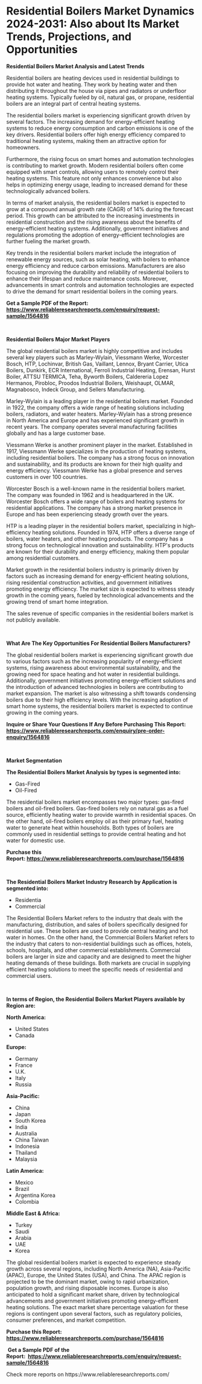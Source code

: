 <p><h1>Residential Boilers Market Dynamics 2024-2031: Also about Its Market Trends, Projections, and Opportunities</h1></p><p><strong>Residential Boilers Market Analysis and Latest Trends</strong></p>
<p><p>Residential boilers are heating devices used in residential buildings to provide hot water and heating. They work by heating water and then distributing it throughout the house via pipes and radiators or underfloor heating systems. Typically fueled by oil, natural gas, or propane, residential boilers are an integral part of central heating systems.</p><p>The residential boilers market is experiencing significant growth driven by several factors. The increasing demand for energy-efficient heating systems to reduce energy consumption and carbon emissions is one of the key drivers. Residential boilers offer high energy efficiency compared to traditional heating systems, making them an attractive option for homeowners.</p><p>Furthermore, the rising focus on smart homes and automation technologies is contributing to market growth. Modern residential boilers often come equipped with smart controls, allowing users to remotely control their heating systems. This feature not only enhances convenience but also helps in optimizing energy usage, leading to increased demand for these technologically advanced boilers.</p><p>In terms of market analysis, the residential boilers market is expected to grow at a compound annual growth rate (CAGR) of 14% during the forecast period. This growth can be attributed to the increasing investments in residential construction and the rising awareness about the benefits of energy-efficient heating systems. Additionally, government initiatives and regulations promoting the adoption of energy-efficient technologies are further fueling the market growth.</p><p>Key trends in the residential boilers market include the integration of renewable energy sources, such as solar heating, with boilers to enhance energy efficiency and reduce carbon emissions. Manufacturers are also focusing on improving the durability and reliability of residential boilers to enhance their lifespan and reduce maintenance costs. Moreover, advancements in smart controls and automation technologies are expected to drive the demand for smart residential boilers in the coming years.</p></p>
<p><strong>Get a Sample PDF of the Report:&nbsp; <a href="https://www.reliableresearchreports.com/enquiry/request-sample/1564816">https://www.reliableresearchreports.com/enquiry/request-sample/1564816</a></strong></p>
<p>&nbsp;</p>
<p><strong>Residential Boilers Major Market Players</strong></p>
<p><p>The global residential boilers market is highly competitive and includes several key players such as Marley-Wylain, Viessmann Werke, Worcester Bosch, HTP, Lochinvar, British Gas, Vaillant, Lennox, Bryant Carrier, Utica Boilers, Dunkirk, ECR International, Ferroli Industrial Heating, Erensan, Hurst Boiler, ATTSU TERMICA, Teha, Byworth Boilers, Caldereria Lopez Hermanos, Pirobloc, Proodos Industrial Boilers, Weishaupt, OLMAR, Magnabosco, Indeck Group, and Sellers Manufacturing.</p><p>Marley-Wylain is a leading player in the residential boilers market. Founded in 1922, the company offers a wide range of heating solutions including boilers, radiators, and water heaters. Marley-Wylain has a strong presence in North America and Europe and has experienced significant growth in recent years. The company operates several manufacturing facilities globally and has a large customer base.</p><p>Viessmann Werke is another prominent player in the market. Established in 1917, Viessmann Werke specializes in the production of heating systems, including residential boilers. The company has a strong focus on innovation and sustainability, and its products are known for their high quality and energy efficiency. Viessmann Werke has a global presence and serves customers in over 100 countries.</p><p>Worcester Bosch is a well-known name in the residential boilers market. The company was founded in 1962 and is headquartered in the UK. Worcester Bosch offers a wide range of boilers and heating systems for residential applications. The company has a strong market presence in Europe and has been experiencing steady growth over the years.</p><p>HTP is a leading player in the residential boilers market, specializing in high-efficiency heating solutions. Founded in 1974, HTP offers a diverse range of boilers, water heaters, and other heating products. The company has a strong focus on technological innovation and sustainability. HTP's products are known for their durability and energy efficiency, making them popular among residential customers. </p><p>Market growth in the residential boilers industry is primarily driven by factors such as increasing demand for energy-efficient heating solutions, rising residential construction activities, and government initiatives promoting energy efficiency. The market size is expected to witness steady growth in the coming years, fueled by technological advancements and the growing trend of smart home integration.</p><p>The sales revenue of specific companies in the residential boilers market is not publicly available.</p></p>
<p>&nbsp;</p>
<p><strong>What Are The Key Opportunities For Residential Boilers Manufacturers?</strong></p>
<p><p>The global residential boilers market is experiencing significant growth due to various factors such as the increasing popularity of energy-efficient systems, rising awareness about environmental sustainability, and the growing need for space heating and hot water in residential buildings. Additionally, government initiatives promoting energy-efficient solutions and the introduction of advanced technologies in boilers are contributing to market expansion. The market is also witnessing a shift towards condensing boilers due to their high efficiency levels. With the increasing adoption of smart home systems, the residential boilers market is expected to continue growing in the coming years.</p></p>
<p><strong>Inquire or Share Your Questions If Any Before Purchasing This Report: <a href="https://www.reliableresearchreports.com/enquiry/pre-order-enquiry/1564816">https://www.reliableresearchreports.com/enquiry/pre-order-enquiry/1564816</a></strong></p>
<p>&nbsp;</p>
<p><strong>Market Segmentation</strong></p>
<p><strong>The Residential Boilers Market Analysis by types is segmented into:</strong></p>
<p><ul><li>Gas-Fired</li><li>Oil-Fired</li></ul></p>
<p><p>The residential boilers market encompasses two major types: gas-fired boilers and oil-fired boilers. Gas-fired boilers rely on natural gas as a fuel source, efficiently heating water to provide warmth in residential spaces. On the other hand, oil-fired boilers employ oil as their primary fuel, heating water to generate heat within households. Both types of boilers are commonly used in residential settings to provide central heating and hot water for domestic use.</p></p>
<p><strong>Purchase this Report:&nbsp;<a href="https://www.reliableresearchreports.com/purchase/1564816">https://www.reliableresearchreports.com/purchase/1564816</a></strong></p>
<p>&nbsp;</p>
<p><strong>The Residential Boilers Market Industry Research by Application is segmented into:</strong></p>
<p><ul><li>Residentia</li><li>Commercial</li></ul></p>
<p><p>The Residential Boilers Market refers to the industry that deals with the manufacturing, distribution, and sales of boilers specifically designed for residential use. These boilers are used to provide central heating and hot water in homes. On the other hand, the Commercial Boilers Market refers to the industry that caters to non-residential buildings such as offices, hotels, schools, hospitals, and other commercial establishments. Commercial boilers are larger in size and capacity and are designed to meet the higher heating demands of these buildings. Both markets are crucial in supplying efficient heating solutions to meet the specific needs of residential and commercial users.</p></p>
<p>&nbsp;</p>
<p><strong>In terms of Region, the Residential Boilers Market Players available by Region are:</strong></p>
<p>
    <p> <strong> North America: </strong>
        <ul>
            <li>United States</li>
            <li>Canada</li>
        </ul>
        </p> 
    <p> <strong> Europe: </strong>
        <ul>
            <li>Germany</li>
            <li>France</li>
            <li>U.K.</li>
            <li>Italy</li>
            <li>Russia</li>
        </ul>
        </p> 
    <p> <strong> Asia-Pacific: </strong>
        <ul>
            <li>China</li>
            <li>Japan</li>
            <li>South Korea</li>
            <li>India</li>
            <li>Australia</li>
            <li>China Taiwan</li>
            <li>Indonesia</li>
            <li>Thailand</li>
            <li>Malaysia</li>
        </ul>
        </p> 
    <p> <strong> Latin America: </strong>
        <ul>
            <li>Mexico</li>
            <li>Brazil</li>
            <li>Argentina Korea</li>
            <li>Colombia</li>
        </ul>
        </p> 
    <p> <strong> Middle East & Africa: </strong>
        <ul>
            <li>Turkey</li>
            <li>Saudi</li>
            <li>Arabia</li>
            <li>UAE</li>
            <li>Korea</li>
        </ul>
    </p>
    </p>
<p><p>The global residential boilers market is expected to experience steady growth across several regions, including North America (NA), Asia-Pacific (APAC), Europe, the United States (USA), and China. The APAC region is projected to be the dominant market, owing to rapid urbanization, population growth, and rising disposable incomes. Europe is also anticipated to hold a significant market share, driven by technological advancements and government initiatives promoting energy-efficient heating solutions. The exact market share percentage valuation for these regions is contingent upon several factors, such as regulatory policies, consumer preferences, and market competition.</p></p>
<p><strong>Purchase this Report: <a href="https://www.reliableresearchreports.com/purchase/1564816">https://www.reliableresearchreports.com/purchase/1564816</a></strong></p>
<p>&nbsp;<strong>Get a Sample PDF of the Report:&nbsp;&nbsp;<a href="https://www.reliableresearchreports.com/enquiry/request-sample/1564816">https://www.reliableresearchreports.com/enquiry/request-sample/1564816</a></strong></p>
<p><strong></strong></p>
<p>Check more reports on https://www.reliableresearchreports.com/</p>